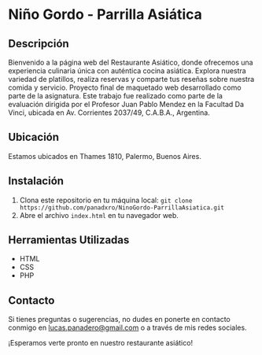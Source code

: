 # Niño Gordo - Parrilla Asiática

## Descripción
Bienvenido a la página web del Restaurante Asiático, donde ofrecemos una experiencia culinaria única con auténtica cocina asiática. Explora nuestra variedad de platillos, realiza reservas y comparte tus reseñas sobre nuestra comida y servicio.
Proyecto final de maquetado web desarrollado como parte de la asignatura. Este trabajo fue realizado como parte de la evaluación dirigida por el Profesor Juan Pablo Mendez en la Facultad Da Vinci, ubicada en Av. Corrientes 2037/49, C.A.B.A., Argentina.

## Ubicación
Estamos ubicados en Thames 1810, Palermo, Buenos Aires.

## Instalación
1. Clona este repositorio en tu máquina local: `git clone https://github.com/panadxro/NinoGordo-ParrillaAsiatica.git`
2. Abre el archivo `index.html` en tu navegador web.

## Herramientas Utilizadas
- HTML
- CSS
- PHP
  
## Contacto
Si tienes preguntas o sugerencias, no dudes en ponerte en contacto conmigo en lucas.panadero@gmail.com o a través de mis redes sociales.

¡Esperamos verte pronto en nuestro restaurante asiático!
